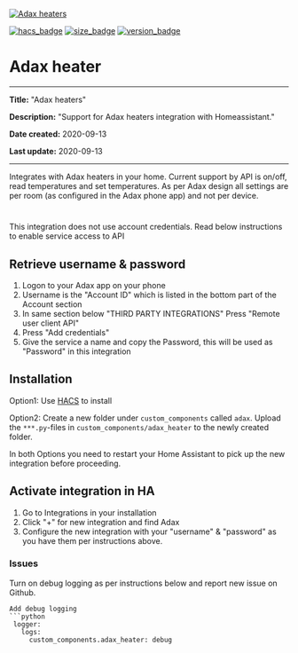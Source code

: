 [![Adax heaters](https://github.com/gjohansson-ST/adax_heater/blob/master/logo/logo.svg)](https://adax.no/)

[![hacs_badge](https://img.shields.io/badge/HACS-Default-orange.svg?style=for-the-badge&cacheSeconds=3600)](https://github.com/custom-components/hacs)
[![size_badge](https://img.shields.io/github/repo-size/gjohansson-ST/adax_heater?style=for-the-badge&cacheSeconds=3600)](https://github.com/gjohansson-ST/adax_heater)
[![version_badge](https://img.shields.io/github/v/release/gjohansson-ST/adax_heater?label=Latest%20release&style=for-the-badge&cacheSeconds=3600)](https://github.com/gjohansson-ST/adax_heater)


# Adax heater

---
**Title:** "Adax heaters"

**Description:** "Support for Adax heaters integration with Homeassistant."

**Date created:** 2020-09-13

**Last update:** 2020-09-13

---

Integrates with Adax heaters in your home.
Current support by API is on/off, read temperatures and set temperatures.
As per Adax design all settings are per room (as configured in the Adax phone app) and not per device.

#

This integration does not use account credentials. Read below instructions to enable service access to API

## Retrieve username & password

1. Logon to your Adax app on your phone
2. Username is the "Account ID" which is listed in the bottom part of the Account section
3. In same section below "THIRD PARTY INTEGRATIONS" Press "Remote user client API"
4. Press "Add credentials"
5. Give the service a name and copy the Password, this will be used as "Password" in this integration

## Installation

Option1:
Use [HACS](https://hacs.xyz/) to install

Option2:
Create a new folder under `custom_components` called `adax`. Upload the `***.py`-files in `custom_components/adax_heater` to the newly created folder.

In both Options you need to restart your Home Assistant to pick up the new integration before proceeding.

## Activate integration in HA

1. Go to Integrations in your installation
2. Click "+" for new integration and find Adax
3. Configure the new integration with your "username" & "password" as you have them per instructions above.

### Issues

Turn on debug logging as per instructions below and report new issue on Github.

```
Add debug logging
```python
 logger:
   logs:
     custom_components.adax_heater: debug
```
